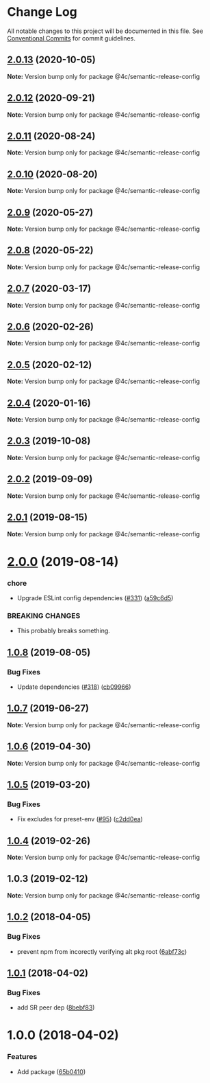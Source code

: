 # Change Log

All notable changes to this project will be documented in this file.
See [Conventional Commits](https://conventionalcommits.org) for commit guidelines.

## [2.0.13](https://github.com/4Catalyzer/javascript/compare/@4c/semantic-release-config@2.0.12...@4c/semantic-release-config@2.0.13) (2020-10-05)

**Note:** Version bump only for package @4c/semantic-release-config





## [2.0.12](https://github.com/4Catalyzer/javascript/compare/@4c/semantic-release-config@2.0.11...@4c/semantic-release-config@2.0.12) (2020-09-21)

**Note:** Version bump only for package @4c/semantic-release-config





## [2.0.11](https://github.com/4Catalyzer/javascript/compare/@4c/semantic-release-config@2.0.10...@4c/semantic-release-config@2.0.11) (2020-08-24)

**Note:** Version bump only for package @4c/semantic-release-config





## [2.0.10](https://github.com/4Catalyzer/javascript/compare/@4c/semantic-release-config@2.0.9...@4c/semantic-release-config@2.0.10) (2020-08-20)

**Note:** Version bump only for package @4c/semantic-release-config





## [2.0.9](https://github.com/4Catalyzer/javascript/compare/@4c/semantic-release-config@2.0.8...@4c/semantic-release-config@2.0.9) (2020-05-27)

**Note:** Version bump only for package @4c/semantic-release-config





## [2.0.8](https://github.com/4Catalyzer/javascript/compare/@4c/semantic-release-config@2.0.7...@4c/semantic-release-config@2.0.8) (2020-05-22)

**Note:** Version bump only for package @4c/semantic-release-config





## [2.0.7](https://github.com/4Catalyzer/javascript/compare/@4c/semantic-release-config@2.0.6...@4c/semantic-release-config@2.0.7) (2020-03-17)

**Note:** Version bump only for package @4c/semantic-release-config





## [2.0.6](https://github.com/4Catalyzer/javascript/compare/@4c/semantic-release-config@2.0.5...@4c/semantic-release-config@2.0.6) (2020-02-26)

**Note:** Version bump only for package @4c/semantic-release-config





## [2.0.5](https://github.com/4Catalyzer/javascript/compare/@4c/semantic-release-config@2.0.4...@4c/semantic-release-config@2.0.5) (2020-02-12)

**Note:** Version bump only for package @4c/semantic-release-config





## [2.0.4](https://github.com/4Catalyzer/javascript/compare/@4c/semantic-release-config@2.0.3...@4c/semantic-release-config@2.0.4) (2020-01-16)

**Note:** Version bump only for package @4c/semantic-release-config





## [2.0.3](https://github.com/4Catalyzer/javascript/compare/@4c/semantic-release-config@2.0.2...@4c/semantic-release-config@2.0.3) (2019-10-08)

**Note:** Version bump only for package @4c/semantic-release-config





## [2.0.2](https://github.com/4Catalyzer/javascript/compare/@4c/semantic-release-config@2.0.1...@4c/semantic-release-config@2.0.2) (2019-09-09)

**Note:** Version bump only for package @4c/semantic-release-config





## [2.0.1](https://github.com/4Catalyzer/javascript/compare/@4c/semantic-release-config@2.0.0...@4c/semantic-release-config@2.0.1) (2019-08-15)

**Note:** Version bump only for package @4c/semantic-release-config





# [2.0.0](https://github.com/4Catalyzer/javascript/compare/@4c/semantic-release-config@1.0.8...@4c/semantic-release-config@2.0.0) (2019-08-14)


### chore

* Upgrade ESLint config dependencies ([#331](https://github.com/4Catalyzer/javascript/issues/331)) ([a59c6d5](https://github.com/4Catalyzer/javascript/commit/a59c6d5))


### BREAKING CHANGES

* This probably breaks something.





## [1.0.8](https://github.com/4Catalyzer/javascript/compare/@4c/semantic-release-config@1.0.7...@4c/semantic-release-config@1.0.8) (2019-08-05)


### Bug Fixes

* Update dependencies ([#318](https://github.com/4Catalyzer/javascript/issues/318)) ([cb09966](https://github.com/4Catalyzer/javascript/commit/cb09966))





## [1.0.7](https://github.com/4Catalyzer/javascript/compare/@4c/semantic-release-config@1.0.6...@4c/semantic-release-config@1.0.7) (2019-06-27)

**Note:** Version bump only for package @4c/semantic-release-config





## [1.0.6](https://github.com/4Catalyzer/javascript/compare/@4c/semantic-release-config@1.0.5...@4c/semantic-release-config@1.0.6) (2019-04-30)

**Note:** Version bump only for package @4c/semantic-release-config





## [1.0.5](https://github.com/4Catalyzer/javascript/compare/@4c/semantic-release-config@1.0.4...@4c/semantic-release-config@1.0.5) (2019-03-20)


### Bug Fixes

* Fix excludes for preset-env ([#95](https://github.com/4Catalyzer/javascript/issues/95)) ([c2dd0ea](https://github.com/4Catalyzer/javascript/commit/c2dd0ea))





## [1.0.4](https://github.com/4Catalyzer/javascript/compare/@4c/semantic-release-config@1.0.3...@4c/semantic-release-config@1.0.4) (2019-02-26)

**Note:** Version bump only for package @4c/semantic-release-config





## 1.0.3 (2019-02-12)

**Note:** Version bump only for package @4c/semantic-release-config





<a name="1.0.2"></a>
## [1.0.2](https://github.com/4Catalyzer/4c-semantic-release-config/compare/v1.0.1...v1.0.2) (2018-04-05)


### Bug Fixes

* prevent npm from incorectly verifying alt pkg root ([6abf73c](https://github.com/4Catalyzer/4c-semantic-release-config/commit/6abf73c))

<a name="1.0.1"></a>
## [1.0.1](https://github.com/4Catalyzer/4c-semantic-release-config/compare/v1.0.0...v1.0.1) (2018-04-02)


### Bug Fixes

* add SR peer dep ([8bebf83](https://github.com/4Catalyzer/4c-semantic-release-config/commit/8bebf83))

<a name="1.0.0"></a>

# 1.0.0 (2018-04-02)

### Features

* Add package ([65b0410](https://github.com/4Catalyzer/4c-semantic-release-config/commit/65b0410))
